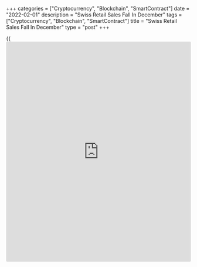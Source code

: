 +++
categories = ["Cryptocurrency", "Blockchain", "SmartContract"]
date = "2022-02-01"
description = "Swiss Retail Sales Fall In December"
tags = ["Cryptocurrency", "Blockchain", "SmartContract"]
title = "Swiss Retail Sales Fall In December"
type = "post"
+++

{{<iframe id="large-banner" src="https://www.bounty.group/#slide=24.0" width="100%" height="600" scrolling="no" style="border: 0px solid rgb(216, 221, 230); border-radius: 3px;">}}

Switzerland's retail sales decreased in December, final data from the
Federal Statistical Office showed on Tuesday.

Retail sales adjusted for sales days and holidays declined 0.4 percent
year-on-year in December.

On a monthly basis, seasonally adjusted retail sales decreased 2.0
percent in December.

Sales of food, beverages and tobacco fell 6.9 percent yearly in
December, while sales of non-food grew 2.9 percent, the agency said.

In nominal [terms](https://www.fintechee.com/terms/), retail sales decreased 1.8 percent annually in
December and declined 2.2 percent from a month ago.

In 2021, retail sales increased 0.8 percent.

For comments and feedback [contact](https://www.playgroundfx.com/contact/): editorial@rtt[news](https://www.letsplayfx.com/blog/forex-news-website/).com

[Economic News][1]

 **What parts of the world are seeing the best (and worst) economic
performances lately? Click[here][2] to check out our [Econ Scorecard][2]
and find out! See up-to-the-moment [ranking](https://www.playgroundfx.com/blog/crypto-exchange-ranking/)s for the best and worst
performers in [GDP][2], [unemployment rate][3], [inflation][4] and much
more.**

   1. www.rtt[news](https://www.letsplayfx.com/blog/forex-news-website/).com/Content/EconomicNews.aspx
   2. www.rtt[news](https://www.letsplayfx.com/blog/forex-news-website/).com/economic-scorecard/world-rank/GDP/highest-performance.aspx
   3. www.rtt[news](https://www.letsplayfx.com/blog/forex-news-website/).com/economic-scorecard/world-rank/unemployment-rate/lowest-performance.aspx
   4. www.rtt[news](https://www.letsplayfx.com/blog/forex-news-website/).com/economic-scorecard/world-rank/CPI/highest-performance.aspx